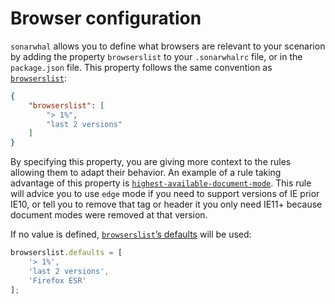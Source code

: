 # Browser configuration

`sonarwhal` allows you to define what browsers are relevant to your
scenarion by adding the property `browserslist` to your `.sonarwhalrc`
file, or in the `package.json` file. This property follows the same
convention as [`browserslist`][browserslist]:

```json
{
    "browserslist": [
        "> 1%",
        "last 2 versions"
    ]
}
```

By specifying this property, you are giving more context to the rules
allowing them to adapt their behavior. An example of a rule taking
advantage of this property is [`highest-available-document-mode`](../rules/highest-available-document-mode.md).
This rule will advice you to use `edge` mode if you need to support
versions of IE prior IE10, or tell you to remove that tag or header
it you only need IE11+ because document modes were removed at that
version.

If no value is defined, [`browserslist`’s defaults][browserslist defaults] will
be used:

```js
browserslist.defaults = [
    '> 1%',
    'last 2 versions',
    'Firefox ESR'
];
```

<!-- Link labels: -->

[browserslist]: https://github.com/ai/browserslist#readme
[browserslist defaults]: https://github.com/ai/browserslist#queries
